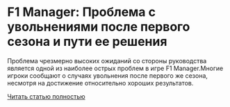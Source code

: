 # F1 Manager: Проблема с увольнениями после первого сезона и пути ее решения



Проблема чрезмерно высоких ожиданий со стороны руководства является одной из наиболее острых проблем в игре F1 Manager.Многие игроки сообщают о случаях увольнения после первого же сезона, несмотря на достижение относительно хороших результатов.

[Читать статью полностью](https://xyberbara.com/gaming/f1-manager-fired/)
